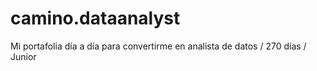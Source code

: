 # camino.dataanalyst
Mi portafolia día a día para convertirme en analista de datos / 270 días / Junior
